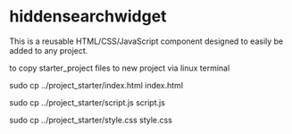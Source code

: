 # hiddensearchwidget

This is a reusable HTML/CSS/JavaScript component designed to easily be added to any project.

to copy starter_project files to new project via linux terminal

sudo cp ../project_starter/index.html index.html

sudo cp ../project_starter/script.js script.js

sudo cp ../project_starter/style.css style.css
